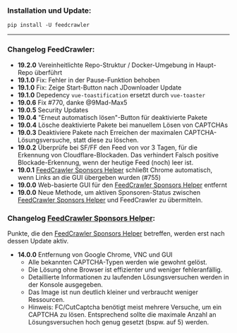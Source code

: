 ### Installation und Update:

`pip install -U feedcrawler`

---

### Changelog FeedCrawler:

- **19.2.0** Vereinheitlichte Repo-Struktur / Docker-Umgebung in Haupt-Repo überführt
- **19.1.0** Fix: Fehler in der Pause-Funktion behoben
- **19.1.0** Fix: Zeige Start-Button nach JDownloader Update
- **19.1.0** Depedency `vue-toastification` ersetzt durch `vue-toaster`
- **19.0.6** Fix #770, danke @9Mad-Max5
- **19.0.5** Security Updates
- **19.0.4** "Erneut automatisch lösen"-Button für deaktivierte Pakete 
- **19.0.4** Lösche deaktivierte Pakete bei manuellem Lösen von CAPTCHAs
- **19.0.3** Deaktiviere Pakete nach Erreichen der maximalen CAPTCHA-Lösungsversuche, statt diese zu löschen.
- **19.0.2** Überprüfe bei SF/FF den Feed von vor 3 Tagen, für die Erkennung von Cloudflare-Blockaden.
  Das verhindert Falsch positive Blockade-Erkennung, wenn der heutige Feed (noch) leer ist.
- **19.0.1** [FeedCrawler Sponsors Helper](https://github.com/rix1337/FeedCrawler/wiki/5.-FeedCrawler-Sponsors-Helper) schließt Chrome automatisch, wenn Links an die GUI übergeben wurden (#755) 
- **19.0.0** Web-basierte GUI für den [FeedCrawler Sponsors Helper](https://github.com/rix1337/FeedCrawler/wiki/5.-FeedCrawler-Sponsors-Helper) entfernt
- **19.0.0** Neue Methode, um aktiven Sponsoren-Status zwischen [FeedCrawler Sponsors Helper](https://github.com/rix1337/FeedCrawler/wiki/5.-FeedCrawler-Sponsors-Helper) und FeedCrawler zu übermitteln.
### Changelog [FeedCrawler Sponsors Helper](https://github.com/rix1337/FeedCrawler/wiki/5.-FeedCrawler-Sponsors-Helper):

Punkte, die den [FeedCrawler Sponsors Helper](https://github.com/rix1337/FeedCrawler/wiki/5.-FeedCrawler-Sponsors-Helper)
betreffen, werden erst nach dessen Update aktiv.

- **14.0.0** Entfernung von Google Chrome, VNC und GUI
  - Alle bekannten CAPTCHA-Typen werden wie gewohnt gelöst.
  - Die Lösung ohne Browser ist effizienter und weniger fehleranfällig.
  - Detaillierte Informationen zu laufenden Lösungsversuchen werden in der Konsole ausgegeben.
  - Das Image ist nun deutlich kleiner und verbraucht weniger Ressourcen.
  - Hinweis: FC/CutCaptcha benötigt meist mehrere Versuche, um ein CAPTCHA zu lösen.
    Entsprechend sollte die maximale Anzahl an Lösungsversuchen hoch genug gesetzt (bspw. auf 5) werden.
